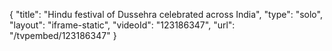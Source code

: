 {
    "title": "Hindu festival of Dussehra celebrated across India",
    "type": "solo",
    "layout": "iframe-static",
    "videoId": "123186347",
    "url": "\/tvpembed\/123186347"
}